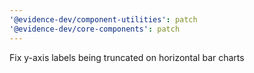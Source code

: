 ```yaml
---
'@evidence-dev/component-utilities': patch
'@evidence-dev/core-components': patch
---
```


Fix y-axis labels being truncated on horizontal bar charts

